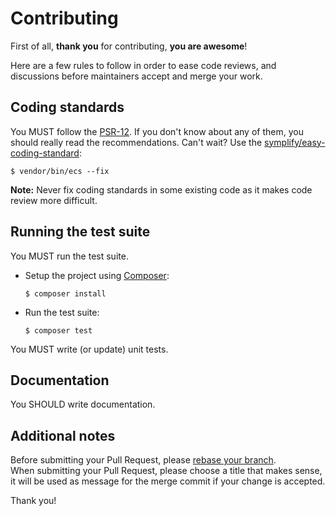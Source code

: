Contributing
============

First of all, **thank you** for contributing, **you are awesome**!

Here are a few rules to follow in order to ease code reviews, and discussions before
maintainers accept and merge your work.

Coding standards
----------------

You MUST follow the [PSR-12](http://www.php-fig.org/psr/12/).
If you don't know about any of them, you should really read the recommendations.
Can't wait? Use the [symplify/easy-coding-standard](https://github.com/symplify/easy-coding-standard):

```
$ vendor/bin/ecs --fix
```

__Note:__ Never fix coding standards in some existing code as it makes code review more difficult.

Running the test suite
-----------------------

You MUST run the test suite.

- Setup the project using [Composer](http://getcomposer.org/):
  ```
  $ composer install
  ```

- Run the test suite:
  ```
  $ composer test
  ```

You MUST write (or update) unit tests.

Documentation
-------------

You SHOULD write documentation.

Additional notes
----------------

Before submitting your Pull Request, please [rebase your branch](http://git-scm.com/book/en/Git-Branching-Rebasing).  
When submitting your Pull Request, please choose a title that makes sense, it will be used as message for the merge commit if your change is accepted.

Thank you!
